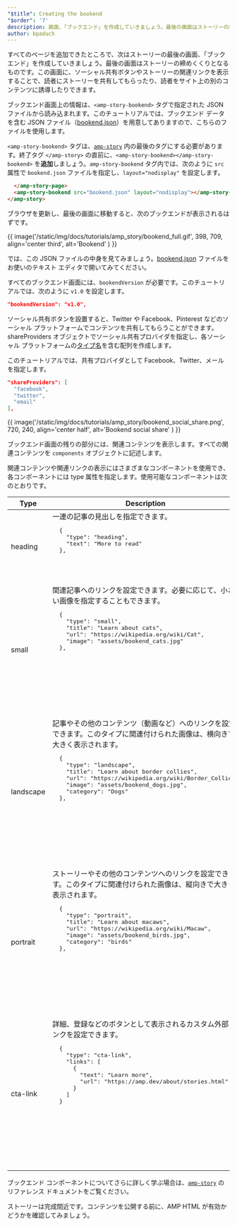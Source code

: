 ```yaml
---
"$title": Creating the bookend
"$order": '7'
description: 画面、「ブックエンド」を作成していきましょう。最後の画面はストーリーの締めくくりとなるものです。この画面に、ソーシャル共有ボタンやストーリーの関連リンクを表示することで ...
author: bpaduch
---
```


すべてのページを追加できたところで、次はストーリーの最後の画面、「ブックエンド」を作成していきましょう。最後の画面はストーリーの締めくくりとなるものです。この画面に、ソーシャル共有ボタンやストーリーの関連リンクを表示することで、読者にストーリーを共有してもらったり、読者をサイト上の別のコンテンツに誘導したりできます。

ブックエンド画面上の情報は、`<amp-story-bookend>` タグで指定された JSON ファイルから読み込まれます。このチュートリアルでは、ブックエンド データを含む JSON ファイル（[bookend.json](https://github.com/ampproject/docs/blob/master/tutorial_source/amp-pets-story/bookend.json)）を用意してありますので、こちらのファイルを使用します。

`<amp-story-bookend>` タグは、[`amp-story`](../../../../documentation/components/reference/amp-story.md) 内の最後のタグにする必要があります。終了タグ `</amp-story>` の直前に、`<amp-story-bookend></amp-story-bookend>` を**追加**しましょう。`amp-story-bookend` タグ内では、次のように `src` 属性で `bookend.json` ファイルを指定し、`layout="nodisplay"` を設定します。

```html
  </amp-story-page>
  <amp-story-bookend src="bookend.json" layout="nodisplay"></amp-story-bookend>
</amp-story>
```

ブラウザを更新し、最後の画面に移動すると、次のブックエンドが表示されるはずです。

{{ image('/static/img/docs/tutorials/amp_story/bookend_full.gif', 398, 709, align='center third', alt='Bookend' ) }}

では、この JSON ファイルの中身を見てみましょう。[bookend.json](https://github.com/ampproject/docs/blob/master/tutorial_source/amp-pets-story/bookend.json) ファイルをお使いのテキスト エディタで開いてみてください。

すべてのブックエンド画面には、`bookendVersion` が必要です。このチュートリアルでは、次のように `v1.0` を設定します。

```json
"bookendVersion": "v1.0",
```

ソーシャル共有ボタンを設置すると、Twitter や Facebook、Pinterest などのソーシャル プラットフォームでコンテンツを共有してもらうことができます。shareProviders オブジェクトでソーシャル共有プロバイダを指定し、各ソーシャル プラットフォームの[タイプ名](../../../../documentation/components/reference/amp-social-share.md#pre-configured-providers)を含む配列を作成します。

このチュートリアルでは、共有プロバイダとして Facebook、Twitter、メールを指定します。

```json
"shareProviders": [
  "facebook",
  "twitter",
  "email"
],
```

{{ image('/static/img/docs/tutorials/amp_story/bookend_social_share.png', 720, 240, align='center half', alt='Bookend social share' ) }}

ブックエンド画面の残りの部分には、関連コンテンツを表示します。すべての関連コンテンツを `components` オブジェクトに記述します。

関連コンテンツや関連リンクの表示にはさまざまなコンポーネントを使用でき、各コンポーネントには type 属性を指定します。使用可能なコンポーネントは次のとおりです。

<table>
<thead><tr>
  <th width="20%">Type</th>
  <th>Description</th>
</tr></thead>
<tbody>
  <tr>
    <td>heading</td>
    <td>一連の記事の見出しを指定できます。   <pre class="nopreline">
  {
    "type": "heading",
    "text": "More to read"
  },
  </pre>     <br>     <figure class="alignment-wrapper half">
      <amp-img src="/static/img/docs/tutorials/amp_story/bookend_heading.png" width="720" height="140" layout="responsive" alt="bookend heading"></amp-img>
    </figure></td>
  </tr>
  <tr>
    <td>small</td>
    <td>関連記事へのリンクを設定できます。必要に応じて、小さい画像を指定することもできます。   <pre class="nopreline">
  {
    "type": "small",
    "title": "Learn about cats",
    "url": "https://wikipedia.org/wiki/Cat",
    "image": "assets/bookend_cats.jpg"
  },
  </pre>     <br>     <pre data-md-type="custom_pre"><figure class="alignment-wrapper half">
      <amp-img src="/static/img/docs/tutorials/amp_story/bookend_small.png" width="720" height="267" layout="responsive" alt="bookend small article"></amp-img>
    </figure></pre>
</td>
  </tr>
  <tr>
    <td>landscape</td>
    <td>記事やその他のコンテンツ（動画など）へのリンクを設定できます。このタイプに関連付けられた画像は、横向きで大きく表示されます。  <pre class="nopreline">
  {
    "type": "landscape",
    "title": "Learn about border collies",
    "url": "https://wikipedia.org/wiki/Border_Collie",
    "image": "assets/bookend_dogs.jpg",
    "category": "Dogs"
  },
  </pre>     <br>     <pre data-md-type="custom_pre"><figure class="alignment-wrapper half">
      <amp-img src="/static/img/docs/tutorials/amp_story/bookend_landscape.png" width="720" height="647" layout="responsive" alt="bookend landscape article"></amp-img>
    </figure></pre>
</td>
  </tr>
  <tr>
    <td>portrait</td>
    <td>ストーリーやその他のコンテンツへのリンクを設定できます。このタイプに関連付けられた画像は、縦向きで大きく表示されます。  <pre class="nopreline">
  {
    "type": "portrait",
    "title": "Learn about macaws",
    "url": "https://wikipedia.org/wiki/Macaw",
    "image": "assets/bookend_birds.jpg",
    "category": "birds"
  },
  </pre>     <br>     <pre data-md-type="custom_pre"><figure class="alignment-wrapper half">
      <amp-img src="/static/img/docs/tutorials/amp_story/bookend_portrait.png" width="720" height="1018" layout="responsive" alt="bookend portrait article"></amp-img>
    </figure></pre>
</td>
  </tr>
  <tr>
    <td>cta-link</td>
    <td>詳細、登録などのボタンとして表示されるカスタム外部リンクを設定できます。  <pre class="nopreline">
  {
    "type": "cta-link",
    "links": [
      {
        "text": "Learn more",
        "url": "https://amp.dev/about/stories.html"
      }
    ]
  }
  </pre>     <br>     <pre data-md-type="custom_pre"><figure class="alignment-wrapper half">
      <amp-img src="/static/img/docs/tutorials/amp_story/bookend_cta.png" width="720" height="137" layout="responsive" alt="bookend cta"></amp-img>
    </figure></pre>
</td>
  </tr>
</tbody>
</table>

ブックエンド コンポーネントについてさらに詳しく学ぶ場合は、[`amp-story`](../../../../documentation/components/reference/amp-story.md) のリファレンス ドキュメントをご覧ください。

ストーリーは完成間近です。コンテンツを公開する前に、AMP HTML が有効かどうかを確認してみましょう。
